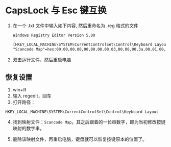 # CapsLock 与 Esc 键互换

1. 在一个 .txt 文件中输入如下内容, 然后重命名为 .reg 格式的文件

   ```txt
   Windows Registry Editor Version 5.00
   
   [HKEY_LOCAL_MACHINE\SYSTEM\CurrentControlSet\Control\Keyboard Layout]
   "Scancode Map"=hex:00,00,00,00,00,00,00,00,03,00,00,00,3a,00,01,00,01,00,3a,00,00,00,00,00
   ```

2. 双击运行文件，然后重启电脑

## 恢复设置

1. win+R
2. 输入 regedit，回车
3. 打开路径：

```
HKEY_LOCAL_MACHINE\SYSTEM\CurrentControlSet\Control\Keyboard Layout
```

4. 找到映射文件：`Scancode Map`，其之后跟着的一长串数字，即为当初修改按键映射的数字串。

5. 删除该映射文件，再重启电脑，键盘就可以恢复按键原本的位置了。